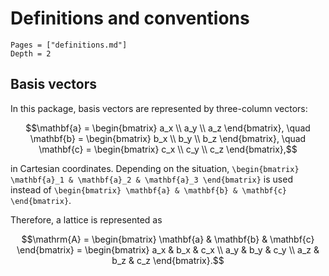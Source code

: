 # Definitions and conventions

```@contents
Pages = ["definitions.md"]
Depth = 2
```

## Basis vectors

In this package, basis vectors are represented by three-column vectors:

```math
\mathbf{a} = \begin{bmatrix}
    a_x \\
    a_y \\
    a_z
\end{bmatrix},
\quad
\mathbf{b} = \begin{bmatrix}
    b_x \\
    b_y \\
    b_z
\end{bmatrix},
\quad
\mathbf{c} = \begin{bmatrix}
    c_x \\
    c_y \\
    c_z
\end{bmatrix},
```

in Cartesian coordinates. Depending on the situation,
``\begin{bmatrix} \mathbf{a}_1 & \mathbf{a}_2 & \mathbf{a}_3 \end{bmatrix}``
is used instead of
``\begin{bmatrix} \mathbf{a} & \mathbf{b} & \mathbf{c} \end{bmatrix}``.

Therefore, a lattice is represented as

```math
\mathrm{A} =
\begin{bmatrix} \mathbf{a} & \mathbf{b} & \mathbf{c} \end{bmatrix} =
\begin{bmatrix}
    a_x & b_x & c_x \\
    a_y & b_y & c_y \\
    a_z & b_z & c_z
\end{bmatrix}.
```
